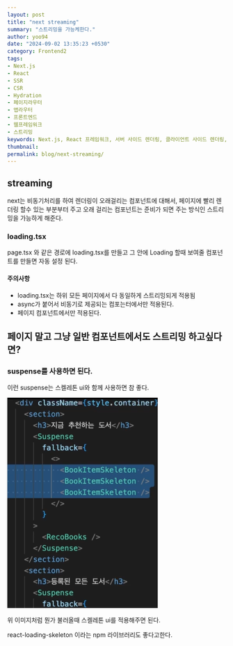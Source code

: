```yaml
---
layout: post
title: "next streaming"
summary: "스트리밍을 가능케한다."
author: yoo94
date: "2024-09-02 13:35:23 +0530"
category: Frontend2
tags:
- Next.js
- React
- SSR
- CSR
- Hydration
- 페이지라우터
- 앱라우터
- 프론트엔드
- 웹프레임워크
- 스트리밍
keywords: Next.js, React 프레임워크, 서버 사이드 렌더링, 클라이언트 사이드 렌더링, Hydration, pre-fetching, 페이지 라우터, 앱 라우터, _app.tsx, _document.tsx, useRouter, next/router, next/navigation, 라우팅 구조, SEO 최적화, 스트리밍
thumbnail:
permalink: blog/next-streaming/
---
```


## streaming

next는 비동기처리를 하여 렌더링이 오래걸리는 컴포넌트에 대해서, 페이지에 빨리 렌더링 할수 있는 부분부터 주고
오래 걸리는 컴포넌트는 준비가 되면 주는 방식인 스트리밍을 가능하게 해준다.

### loading.tsx

page.tsx 와 같은 경로에 loading.tsx를 만들고 그 안에
Loading 할때 보여줄 컴포넌트를 만들면 자동 설정 된다.

#### 주의사항

- loading.tsx는 하위 모든 페이지에서 다 동일하게 스트리밍되게 적용됨
- async가 붙어서 비동기로 제공되는 컴포는터에서만 적용된다.
- 페이지 컴포넌트에서만 적용된다.

## 페이지 말고 그냥 일반 컴포넌트에서도 스트리밍 하고싶다면?

### suspense를 사용하면 된다.

이런 suspense는 스켈레톤 ui와 함께 사용하면 참 좋다.

![next-streaming.png](/blog/postImg/next-streaming.png)

위 이미지처럼 뭔가 불러올때 스켈레톤 ui를 적용해주면 된다.

react-loading-skeleton 이라는 npm 라이브러리도 좋다고한다.
